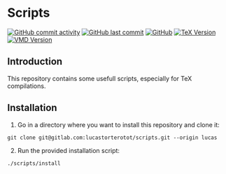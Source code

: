 # Scripts

[![GitHub commit activity](https://img.shields.io/github/commit-activity/y/lucastorterotot/scripts.svg)](https://gitlab.com/lucastorterotot/scripts/commits)
[![GitHub last commit](https://img.shields.io/github/last-commit/lucastorterotot/scripts.svg)](https://gitlab.com/lucastorterotot/scripts/commits)
[![GitHub](https://img.shields.io/github/license/lucastorterotot/scripts.svg)](https://gitlab.com/lucastorterotot/scripts/blob/master/LICENSE)
[![TeX Version](https://img.shields.io/badge/TeX-3.14159265-informational.svg)](https://www.tug.org/texlive/)
[![VMD Version](https://img.shields.io/badge/VMD-1.9.3-informational.svg)](https://www.ks.uiuc.edu/Research/vmd/)


## Introduction

This repository contains some usefull scripts, especially for TeX compilations.

## Installation
1. Go in a directory where you want to install this repository and clone it:
```
git clone git@gitlab.com:lucastorterotot/scripts.git --origin lucas
```
2. Run the provided installation script:
```
./scripts/install
```